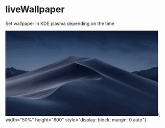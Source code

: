 # liveWallpaper
Set wallpaper in KDE plasma depending on the time
  
![](./image/live.gif){ width="50%" height="600" style="display: block; margin: 0 auto"}

